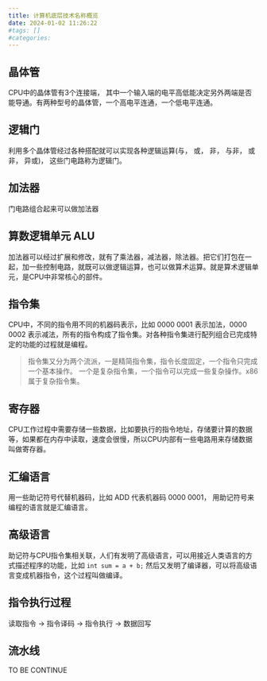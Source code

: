 ```yaml
---
title: 计算机底层技术名称概览
date: 2024-01-02 11:26:22
#tags: []
#categories: 
---
```


## 晶体管

CPU中的晶体管有3个连接端， 其中一个输入端的电平高低能决定另外两端是否能导通。有两种型号的晶体管，一个高电平连通，一个低电平连通。

## 逻辑门

利用多个晶体管经过各种搭配就可以实现各种逻辑运算(与， 或， 非， 与非， 或非， 异或)， 这些门电路称为逻辑门。

## 加法器

门电路组合起来可以做加法器

## 算数逻辑单元 ALU

加法器可以经过扩展和修改，就有了乘法器，减法器，除法器。把它们打包在一起，加一些控制电路，就既可以做逻辑运算，也可以做算术运算。就是算术逻辑单元，是CPU中非常核心的部件。

## 指令集

CPU中，不同的指令用不同的机器码表示，比如 0000 0001 表示加法，0000 0002 表示减法，所有的指令构成了指令集。对各种指令集进行配列组合已完成特定的功能的过程就是编程。

> 指令集又分为两个流派，一是精简指令集，指令长度固定，一个指令只完成一个基本操作。 一个是复杂指令集，一个指令可以完成一些复杂操作。x86属于复杂指令集。

## 寄存器

CPU工作过程中需要存储一些数据，比如要执行的指令地址，存储要计算的数据等，如果都在内存中读取，速度会很慢，所以CPU内部有一些电路用来存储数据叫做寄存器。

## 汇编语言

用一些助记符号代替机器码，比如 ADD 代表机器码 0000 0001， 用助记符号来编程的语言就是汇编语言。

## 高级语言

助记符与CPU指令集相关联，人们有发明了高级语言，可以用接近人类语言的方式描述程序的功能，比如 `int sum = a + b;` 然后又发明了编译器，可以将高级语言变成机器指令，这个过程叫做编译。

## 指令执行过程

读取指令 -> 指令译码 -> 指令执行 -> 数据回写

## 流水线

TO BE CONTINUE